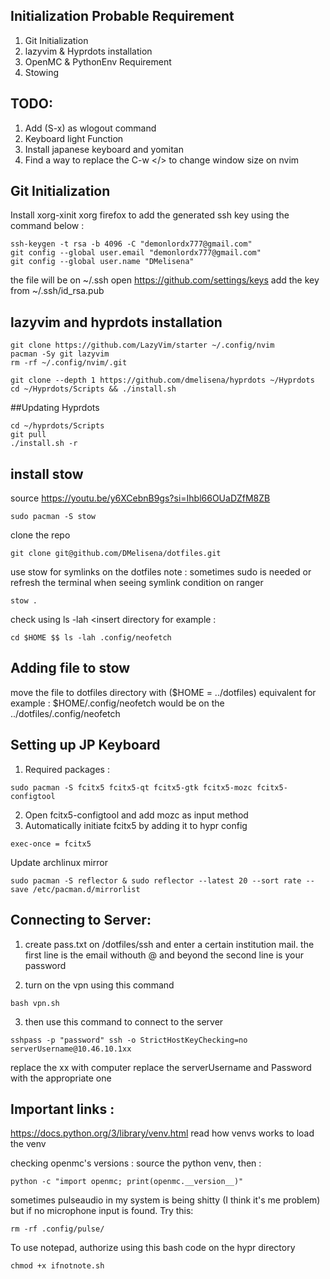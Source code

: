 ## Initialization Probable Requirement
  1. Git Initialization
  2. lazyvim & Hyprdots installation
  3. OpenMC & PythonEnv Requirement
  4. Stowing

## TODO:  
  1. Add (S-x) as wlogout command
  2. Keyboard light Function 
  3. Install japanese keyboard and yomitan
  4. Find a way to replace the C-w </> to change window size on nvim

## Git Initialization
Install xorg-xinit xorg firefox to add the generated ssh key 
using the command below :
```
ssh-keygen -t rsa -b 4096 -C "demonlordx777@gmail.com" 
git config --global user.email "demonlordx777@gmail.com"
git config --global user.name "DMelisena"
```
the file will be on ~/.ssh
open https://github.com/settings/keys 
add the key from ~/.ssh/id_rsa.pub

## lazyvim and hyprdots installation
```
git clone https://github.com/LazyVim/starter ~/.config/nvim
pacman -Sy git lazyvim
rm -rf ~/.config/nvim/.git

git clone --depth 1 https://github.com/dmelisena/hyprdots ~/Hyprdots
cd ~/Hyprdots/Scripts && ./install.sh
```
##Updating Hyprdots
```
cd ~/hyprdots/Scripts
git pull
./install.sh -r
```
## install stow
source https://youtu.be/y6XCebnB9gs?si=Ihbl66OUaDZfM8ZB
```
sudo pacman -S stow
```
clone the repo
```
git clone git@github.com/DMelisena/dotfiles.git
```
use stow for symlinks on the dotfiles
note : sometimes sudo is needed or refresh the terminal when seeing symlink condition on ranger
```
stow .
```
check using ls -lah <insert directory
for example :
```
cd $HOME $$ ls -lah .config/neofetch
```
## Adding file to stow
move the file to dotfiles directory with ($HOME = ../dotfiles) equivalent
for example : $HOME/.config/neofetch would be on the ../dotfiles/.config/neofetch

## Setting up JP Keyboard
1. Required packages : 
```
sudo pacman -S fcitx5 fcitx5-qt fcitx5-gtk fcitx5-mozc fcitx5-configtool
```
2. Open fcitx5-configtool and add mozc as input method
3. Automatically initiate fcitx5 by adding it to hypr config

```
exec-once = fcitx5
```

Update archlinux mirror

```
sudo pacman -S reflector & sudo reflector --latest 20 --sort rate --save /etc/pacman.d/mirrorlist
```

## Connecting to Server:
1. create pass.txt on /dotfiles/ssh and enter a certain institution mail.
the first line is the email withouth @ and beyond
the second line is your password

2. turn on the vpn using this command
```
bash vpn.sh
```
3. then use this command to connect to the server
```
sshpass -p "password" ssh -o StrictHostKeyChecking=no serverUsername@10.46.10.1xx
```
replace the xx with computer 
replace the serverUsername and Password with the appropriate one


## Important links :
https://docs.python.org/3/library/venv.html
read how venvs works to load the venv

checking openmc's versions :
source the python venv, then :
```
python -c "import openmc; print(openmc.__version__)"
```
sometimes pulseaudio in my system is being shitty (I think it's me problem) but if no microphone input is found. Try this:
```
rm -rf .config/pulse/
```
To use notepad, authorize using this bash code on the hypr directory
```
chmod +x ifnotnote.sh 
```
